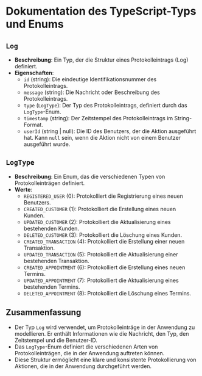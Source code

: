 # Dokumentation des TypeScript-Typs und Enums

## `Log`
- **Beschreibung**: Ein Typ, der die Struktur eines Protokolleintrags (Log) definiert.
- **Eigenschaften**:
  - `id` (string): Die eindeutige Identifikationsnummer des Protokolleintrags.
  - `message` (string): Die Nachricht oder Beschreibung des Protokolleintrags.
  - `type` (`LogType`): Der Typ des Protokolleintrags, definiert durch das `LogType`-Enum.
  - `timestamp` (string): Der Zeitstempel des Protokolleintrags im String-Format.
  - `userId` (string | null): Die ID des Benutzers, der die Aktion ausgeführt hat. Kann `null` sein, wenn die Aktion nicht von einem Benutzer ausgeführt wurde.

## `LogType`
- **Beschreibung**: Ein Enum, das die verschiedenen Typen von Protokolleinträgen definiert.
- **Werte**:
  - `REGISTERED_USER` (0): Protokolliert die Registrierung eines neuen Benutzers.
  - `CREATED_CUSTOMER` (1): Protokolliert die Erstellung eines neuen Kunden.
  - `UPDATED_CUSTOMER` (2): Protokolliert die Aktualisierung eines bestehenden Kunden.
  - `DELETED_CUSTOMER` (3): Protokolliert die Löschung eines Kunden.
  - `CREATED_TRANSACTION` (4): Protokolliert die Erstellung einer neuen Transaktion.
  - `UPDATED_TRANSACTION` (5): Protokolliert die Aktualisierung einer bestehenden Transaktion.
  - `CREATED_APPOINTMENT` (6): Protokolliert die Erstellung eines neuen Termins.
  - `UPDATED_APPOINTMENT` (7): Protokolliert die Aktualisierung eines bestehenden Termins.
  - `DELETED_APPOINTMENT` (8): Protokolliert die Löschung eines Termins.

## Zusammenfassung
- Der Typ `Log` wird verwendet, um Protokolleinträge in der Anwendung zu modellieren. Er enthält Informationen wie die Nachricht, den Typ, den Zeitstempel und die Benutzer-ID.
- Das `LogType`-Enum definiert die verschiedenen Arten von Protokolleinträgen, die in der Anwendung auftreten können.
- Diese Struktur ermöglicht eine klare und konsistente Protokollierung von Aktionen, die in der Anwendung durchgeführt werden.